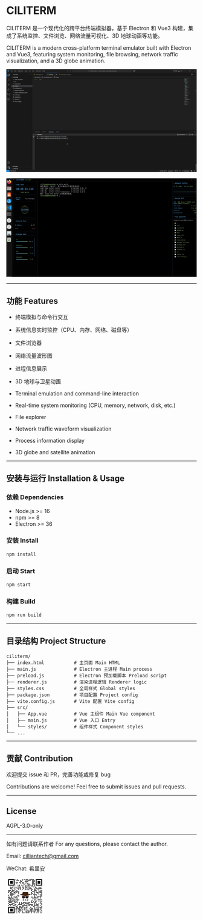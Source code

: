 # CILITERM

CILITERM 是一个现代化的跨平台终端模拟器，基于 Electron 和 Vue3 构建，集成了系统监控、文件浏览、网络流量可视化、3D 地球动画等功能。

CILITERM is a modern cross-platform terminal emulator built with Electron and Vue3, featuring system monitoring, file browsing, network traffic visualization, and a 3D globe animation.

![alt text](docs/ciliterm.gif)

![alt text](docs/image.png)

---

## 功能 Features
- 终端模拟与命令行交互
- 系统信息实时监控（CPU、内存、网络、磁盘等）
- 文件浏览器
- 网络流量波形图
- 进程信息展示
- 3D 地球与卫星动画

- Terminal emulation and command-line interaction
- Real-time system monitoring (CPU, memory, network, disk, etc.)
- File explorer
- Network traffic waveform visualization
- Process information display
- 3D globe and satellite animation

---

## 安装与运行 Installation & Usage

### 依赖 Dependencies
- Node.js >= 16
- npm >= 8
- Electron >= 36

### 安装 Install
```bash
npm install
```

### 启动 Start
```bash
npm start
```

### 构建 Build
```bash
npm run build
```

---

## 目录结构 Project Structure
```
ciliterm/
├── index.html           # 主页面 Main HTML
├── main.js              # Electron 主进程 Main process
├── preload.js           # Electron 预加载脚本 Preload script
├── renderer.js          # 渲染进程逻辑 Renderer logic
├── styles.css           # 全局样式 Global styles
├── package.json         # 项目配置 Project config
├── vite.config.js       # Vite 配置 Vite config
├── src/
│   ├── App.vue          # Vue 主组件 Main Vue component
│   ├── main.js          # Vue 入口 Entry
│   └── styles/          # 组件样式 Component styles
└── ...
```

---

## 贡献 Contribution
欢迎提交 issue 和 PR，完善功能或修复 bug

Contributions are welcome! Feel free to submit issues and pull requests.

---

## License
AGPL-3.0-only

---

如有问题请联系作者
For any questions, please contact the author.

Email: cilliantech@gmail.com

WeChat: 希里安

<img src="docs/wechat400x400.png" width="100" height="100" />